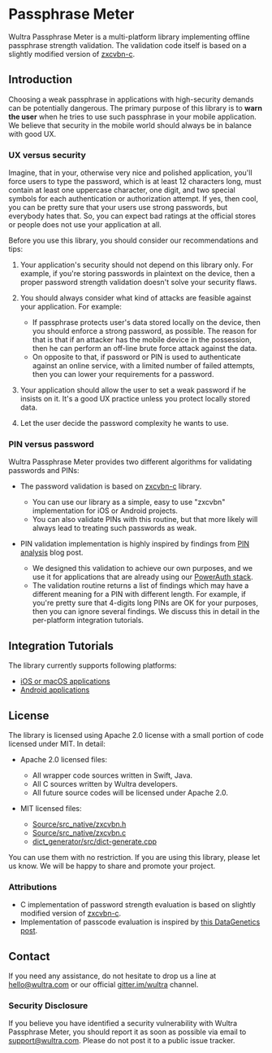 # Passphrase Meter

Wultra Passphrase Meter is a multi-platform library implementing offline passphrase strength validation. The validation code itself is based on a slightly modified version of [zxcvbn-c](https://github.com/tsyrogit/zxcvbn-c).

## Introduction

Choosing a weak passphrase in applications with high-security demands can be potentially dangerous. The primary purpose of this library is to **warn the user** when he tries to use such passphrase in your mobile application. We believe that security in the mobile world should always be in balance with good UX.

### UX versus security

Imagine, that in your, otherwise very nice and polished application, you'll force users to type the password, which is at least 12 characters long, must contain at least one uppercase character, one digit, and two special symbols for each authentication or authorization attempt. If yes, then cool, you can be pretty sure that your users use strong passwords, but everybody hates that. So, you can expect bad ratings at the official stores or people does not use your application at all.

Before you use this library, you should consider our recommendations and tips:

1. Your application's security should not depend on this library only. For example, if you're storing passwords in plaintext on the device, then a proper password strength validation doesn't solve your security flaws. 

1. You should always consider what kind of attacks are feasible against your application. For example:
   - If passphrase protects user's data stored locally on the device, then you should enforce a strong password, as possible. The reason for that is that if an attacker has the mobile device in the possession, then he can perform an off-line brute force attack against the data.
   - On opposite to that, if password or PIN is used to authenticate against an online service, with a limited number of failed attempts, then you can lower your requirements for a password.

1. Your application should allow the user to set a weak password if he insists on it. It's a good UX practice unless you protect locally stored data.

1. Let the user decide the password complexity he wants to use.  

### PIN versus password

Wultra Passphrase Meter provides two different algorithms for validating passwords and PINs:

- The password validation is based on [zxcvbn-c](https://github.com/tsyrogit/zxcvbn-c) library. 
  - You can use our library as a simple, easy to use "zxcvbn" implementation for iOS or Android projects.
  - You can also validate PINs with this routine, but that more likely will always lead to treating such passwords as weak.
  
- PIN validation implementation is highly inspired by findings from [PIN analysis](http://www.datagenetics.com/blog/september32012/) blog post. 
  - We designed this validation to achieve our own purposes, and we use it for applications that are already using our [PowerAuth stack](https://github.com/wultra/powerauth-crypto).
  - The validation routine returns a list of findings which may have a different meaning for a PIN with different length. For example, if you're pretty sure that 4-digits long PINs are OK for your purposes, then you can ignore several findings. We discuss this in detail in the per-platform integration tutorials.


## Integration Tutorials

The library currently supports following platforms:

- [iOS or macOS applications](./Platform-iOS.md)
- [Android applications](./Platform-Android.md)


## License

The library is licensed using Apache 2.0 license with a small portion of code licensed under MIT. In detail:

- Apache 2.0 licensed files:
  - All wrapper code sources written in Swift, Java.
  - All C sources written by Wultra developers.
  - All future source codes will be licensed under Apache 2.0.
  
- MIT licensed files:
  - [Source/src_native/zxcvbn.h](../Source/src_native/zxcvbn.h)
  - [Source/src_native/zxcvbn.c](../Source/src_native/zxcvbn.c)
  - [dict_generator/src/dict-generate.cpp](../dict_generator/src/dict-generate.cpp) 

You can use them with no restriction. If you are using this library, please let us know. We will be happy to share and promote your project.


### Attributions

- C implementation of password strength evaluation is based on slightly modified version of [zxcvbn-c](https://github.com/tsyrogit/zxcvbn-c).
- Implementation of passcode evaluation is inspired by [this DataGenetics post](http://www.datagenetics.com/blog/september32012/).


## Contact

If you need any assistance, do not hesitate to drop us a line at [hello@wultra.com](mailto:hello@wultra.com) or our official [gitter.im/wultra](https://gitter.im/wultra) channel.


### Security Disclosure

If you believe you have identified a security vulnerability with Wultra Passphrase Meter, you should report it as soon as possible via email to [support@wultra.com](mailto:support@wultra.com). Please do not post it to a public issue tracker.